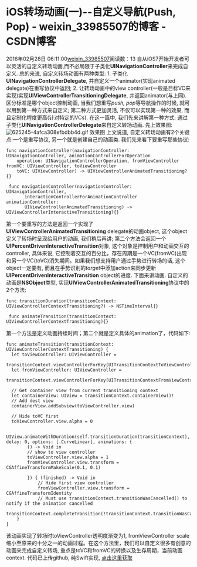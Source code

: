 # iOS转场动画(一)--自定义导航(Push, Pop) - weixin_33985507的博客 - CSDN博客
2016年02月28日 06:11:00[weixin_33985507](https://me.csdn.net/weixin_33985507)阅读数：13
自从iOS7开始开发者可以灵活的自定义转场动画,而不必局限于子类化**UINavigationController**来完成自定义. 总的来说, 自定义转场动画有两种类型: 1. 子类化**UINavigationControllerDelegate**, 并自定义一个animator(实现animated delegate)在重写协议中返回; 2. 让转场动画中的view controller(一般是目标VC来实现)实现**UIViewControllerTransitioningDelegate**, 并返回animator(与上同). 区分标准是哪个object控制动画, 当我们想重写*push, pop*等导航操作的时候, 就可以用到第一种方式来自定义; 第二种方式更加灵活, 不仅可以实现第一种的效果, 而且定制化程度更高(针对特定的VCs).
在这一篇中, 我们先来讲解第一种方式: 通过子类化**UINavigationControllerDelegate**来自定义转场动画. 先上效果图:
![625245-4afca308efbdbb4d.gif](https://upload-images.jianshu.io/upload_images/625245-4afca308efbdbb4d.gif)
效果图
上文说道, 自定义转场动画有2个关键点:一个是重写协议, 另一个就是创建自己的动画类. 我们先来看下要重写那些协议:
```
func navigationController(navigationController: UINavigationController, animationControllerForOperation
    operation: UINavigationControllerOperation, fromViewController fromVC: UIViewController, toViewController  
    toVC: UIViewController) -> UIViewControllerAnimatedTransitioning?{}
    
 func navigationController(navigationController: UINavigationController,
       interactionControllerForAnimationController animationController: 
       UIViewControllerAnimatedTransitioning) -> UIViewControllerInteractiveTransitioning?{}
```
第一个要重写的方法是返回一个实现了**UIViewControllerAnimatedTransitioning** delegate的动画object, 这个object定义了转场时呈现给用户的动画, 我们稍后再讲; 第二个方法会返回一个**UIPercentDrivenInteractiveTransition**对象, 这个对象是控制用户和动画交互的controller, 具体来说, 它控制着交互的百分比，存在周期是一个VC(fromVC)出现和另一个VC(toVC)消失期间。如果我们想支持用户通过手势进行转场的话, 这个object一定要有, 而且在手势识别的*target*中添加action来同步更新**UIPercentDrivenInteractiveTransition** object的进度.
下面来讲动画. 自定义的动画是**NSObject**类型, 实现**UIViewControllerAnimatedTransitioning**协议中的2个方法:
```
func transitionDuration(transitionContext: UIViewControllerContextTransitioning?) -> NSTimeInterval{}
 
 func animateTransition(transitionContext: UIViewControllerContextTransitioning){}
```
第一个方法是定义动画持续时间；第二个就是定义具体的animation了，代码如下:
```
func animateTransition(transitionContext: UIViewControllerContextTransitioning) {
  let toViewController: UIViewController = 
        transitionContext.viewControllerForKey(UITransitionContextToViewControllerKey)!
  let fromViewController: UIViewController =  
        transitionContext.viewControllerForKey(UITransitionContextFromViewControllerKey)!
    
  // Get container view from current transitioning context
  let containerView: UIView = transitionContext.containerView()!
  // Add dest view
  containerView.addSubview(toViewController.view)
    
  // Hide toVC first
  toViewController.view.alpha = 0
    
  UIView.animateWithDuration(self.transitionDuration(transitionContext), delay: 0, options: [.CurveLinear], animations: {
        () -> Void in
        // show to view controller
        toViewController.view.alpha = 1
        fromViewController.view.transform = CGAffineTransformMakeScale(0.1, 0.1)
 
        }) { (finished) -> Void in
            // Hide first view controller
            fromViewController.view.transform = CGAffineTransformIdentity
            // Must use transitionContext.transitionWasCancelled() to notify if the animation cancelled
            transitionContext.completeTransition(!transitionContext.transitionWasCancelled())
    }
}
```
该动画实现了转场时toViewController透明度渐变为1, fromViewController scale缩小至原来的十分之一的动画过程。在这个方法里，我们可以自定义很多有创意的动画来完成自定义转场, 重点是toVC和fromVC的转换以及生存周期，当前动画context.
代码已上传github, 纯Swift实现, <a href="https://github.com/Harryyan/Transitioning">点击这里获取</a>
